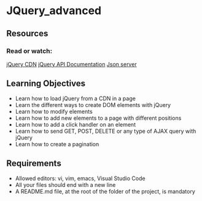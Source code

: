 # JQuery_advanced

## Resources
### Read or watch:

[jQuery CDN](https://intranet.hbtn.io/rltoken/iOz8wEa7kAwnzFOjpBvXbw)
[jQuery API Documentation](https://intranet.hbtn.io/rltoken/JbOOsa1cUaTDLbOlenMgsQ)
[Json server](https://intranet.hbtn.io/rltoken/JUe8jdQHFeWY9w9M-0w3_Q)

## Learning Objectives
- Learn how to load jQuery from a CDN in a page
- Learn the different ways to create DOM elements with jQuery
- Learn how to modify elements
- Learn how to add new elements to a page with different positions
- Learn how to add a click handler on an element
- Learn how to send GET, POST, DELETE or any type of AJAX query with jQuery
- Learn how to create a pagination

## Requirements
- Allowed editors: vi, vim, emacs, Visual Studio Code
- All your files should end with a new line
- A README.md file, at the root of the folder of the project, is mandatory
